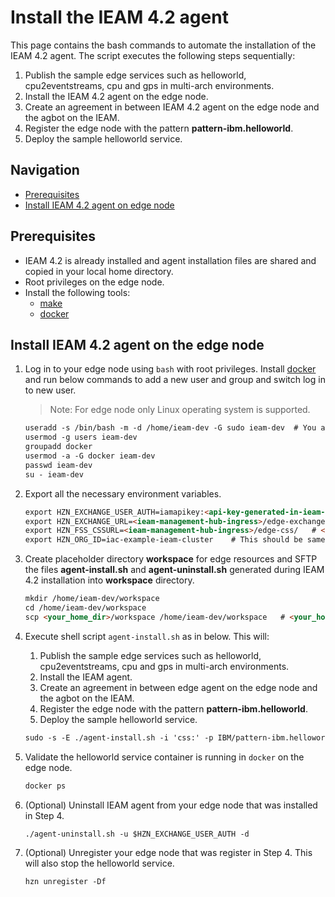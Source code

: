 # Install the IEAM 4.2 agent

This page contains the bash commands to automate the installation of the IEAM 4.2 agent. The script executes the 
following steps sequentially:

1. Publish the sample edge services such as helloworld, cpu2eventstreams, cpu and gps in multi-arch environments.
2. Install the IEAM 4.2 agent on the edge node.
3. Create an agreement in between IEAM 4.2 agent on the edge node and the agbot on the IEAM.
4. Register the edge node with the pattern **pattern-ibm.helloworld**.
5. Deploy the sample helloworld service.

## Navigation

- [Prerequisites](#prerequisites)
- [Install IEAM 4.2 agent on edge node](#install-ieam-42-agent-on-the-edge-node)

## Prerequisites

- IEAM 4.2 is already installed and agent installation files are shared and copied in your local home directory.
- Root privileges on the edge node.
- Install the following tools:
   - [make](https://www.gnu.org/software/make/)
   - [docker](https://www.ibm.com/links?url=https%3A%2F%2Fdocs.docker.com%2Fget-docker%2F)

## Install IEAM 4.2 agent on the edge node

1. Log in to your edge node using `bash` with root privileges. 
   Install [docker](https://www.ibm.com/links?url=https%3A%2F%2Fdocs.docker.com%2Fget-docker%2F)
   and run below commands to add a new user and group and switch log in to new user.

    > Note: For edge node only Linux operating system is supported.

    ```markdown
    useradd -s /bin/bash -m -d /home/ieam-dev -G sudo ieam-dev  # You are free to choose any user name and group
    usermod -g users ieam-dev
    groupadd docker
    usermod -a -G docker ieam-dev
    passwd ieam-dev
    su - ieam-dev
    ```

2. Export all the necessary environment variables.

    ```markdown
    export HZN_EXCHANGE_USER_AUTH=iamapikey:<api-key-generated-in-ieam-installation>
    export HZN_EXCHANGE_URL=<ieam-management-hub-ingress>/edge-exchange/v1  # <ieam-management-hub-ingress> is same as CLUSTER_URL, exported in IEAM Installment
    export HZN_FSS_CSSURL=<ieam-management-hub-ingress>/edge-css/   # <ieam-management-hub-ingress> is same as CLUSTER_URL, exported in IEAM installation
    export HZN_ORG_ID=iac-example-ieam-cluster    # This should be same organization id you created while Installing IEAM hub
    ```

3. Create placeholder directory **workspace** for edge resources and SFTP the files **agent-install.sh** and **agent-uninstall.sh** generated during
   IEAM 4.2 installation into **workspace** directory.

    ```markdown
    mkdir /home/ieam-dev/workspace
    cd /home/ieam-dev/workspace
    scp <your_home_dir>/workspace /home/ieam-dev/workspace   # <your_home_dir> is in your local system
    ```

4. Execute shell script `agent-install.sh` as in below. This will:
    1. Publish the sample edge services such as helloworld, cpu2eventstreams, cpu and gps in multi-arch environments.
    2. Install the IEAM agent.
    3. Create an agreement in between edge agent on the edge node and the agbot on the IEAM.
    4. Register the edge node with the pattern **pattern-ibm.helloworld**.
    5. Deploy the sample helloworld service.

    ```markdown
    sudo -s -E ./agent-install.sh -i 'css:' -p IBM/pattern-ibm.helloworld -w '*' -T 120
    ```

5. Validate the helloworld service container is running in `docker` on the edge node.

    ```markdown
    docker ps
    ```

6. (Optional) Uninstall IEAM agent from your edge node that was installed in Step 4.

    ```markdown
    ./agent-uninstall.sh -u $HZN_EXCHANGE_USER_AUTH -d
    ```

7. (Optional) Unregister your edge node that was register in Step 4. This will also stop the helloworld service.

    ```markdown
    hzn unregister -Df
    ```
